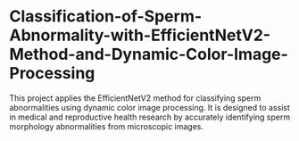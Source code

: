 # Classification-of-Sperm-Abnormality-with-EfficientNetV2-Method-and-Dynamic-Color-Image-Processing
This project applies the EfficientNetV2 method for classifying sperm abnormalities using dynamic color image processing. It is designed to assist in medical and reproductive health research by accurately identifying sperm morphology abnormalities from microscopic images.
